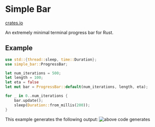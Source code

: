 # Simple Bar
[crates.io](crates.io/crates/simple_barhttps://crates.io/crates/simple_bar)

An extremely minimal terminal progress bar for Rust.

## Example

```Rust
use std::{thread::sleep, time::Duration};
use simple_bar::ProgressBar;

let num_iterations = 500;
let length = 100;
let eta = false
let mut bar = ProgressBar::default(num_iterations, length, eta);

for _ in 0..num_iterations {
    bar.update();
    sleep(Duration::from_millis(200));
}
```

This example generates the following output:
![above code generates](https://mie-res.netlify.app/simple_bar_example.png)